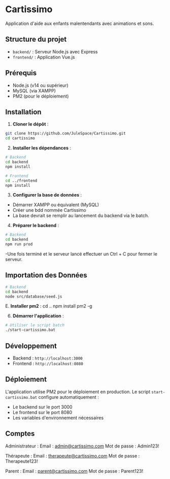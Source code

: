 # Cartissimo

Application d'aide aux enfants malentendants avec animations et sons.

## Structure du projet

- `backend/` : Serveur Node.js avec Express
- `frontend/` : Application Vue.js

## Prérequis

- Node.js (v14 ou supérieur)
- MySQL (via XAMPP)
- PM2 (pour le déploiement)

## Installation

1. **Cloner le dépôt** :
```bash
git clone https://github.com/JuleSpace/Cartissimo.git
cd cartissimo
```

2. **Installer les dépendances** :
```bash
# Backend
cd backend
npm install

# Frontend
cd ../frontend
npm install
```

3. **Configurer la base de données** :
- Démarrer XAMPP ou équivalent (MySQL)
- Créer une bdd nommée Cartissimo
- La base devrait se remplir au lancement du backend via le batch.

4. **Préparer le backend** :
```bash
# Backend
cd backend
npm run prod
```
-Une fois terminé et le serveur lancé effectuer un Ctrl + C pour fermer le serveur.

## Importation des Données
```bash
# Backend
cd backend
node src/database/seed.js
```
E. **Installer pm2** :
cd ..
npm install pm2 -g


6. **Démarrer l'application** :
```bash
# Utiliser le script batch
./start-cartissimo.bat
```

## Développement

- Backend : `http://localhost:3000`
- Frontend : `http://localhost:8080`

## Déploiement

L'application utilise PM2 pour le déploiement en production. Le script `start-cartissimo.bat` configure automatiquement :
- Le backend sur le port 3000
- Le frontend sur le port 8080
- Les variables d'environnement nécessaires

## Comptes

Administrateur :
Email : admin@cartissimo.com
Mot de passe : Admin123!

Thérapeute :
Email : therapeute@cartissimo.com
Mot de passe : Therapeute123!

Parent :
Email : parent@cartissimo.com
Mot de passe : Parent123!
